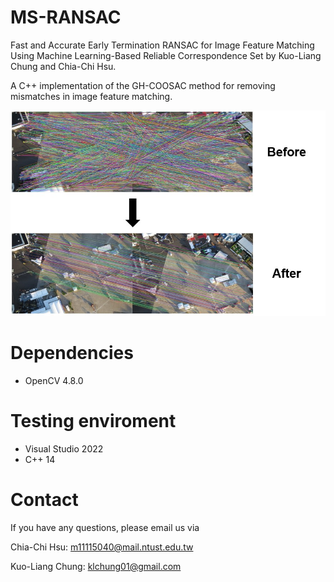 # MS-RANSAC
Fast and Accurate Early Termination RANSAC for Image Feature Matching Using Machine Learning-Based Reliable Correspondence Set by Kuo-Liang Chung and Chia-Chi Hsu.

A C++ implementation of the GH-COOSAC method for removing mismatches in image feature matching.

![img](github_image.jpg)

# Dependencies
* OpenCV 4.8.0

# Testing enviroment
* Visual Studio 2022
* C++ 14

# Contact
If you have any questions, please email us via

Chia-Chi Hsu: <m11115040@mail.ntust.edu.tw>

Kuo-Liang Chung: <klchung01@gmail.com>

